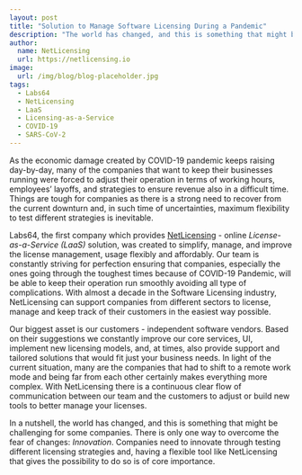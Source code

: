 ```yaml
---
layout: post
title: "Solution to Manage Software Licensing During a Pandemic"
description: "The world has changed, and this is something that might be challenging for some companies. There is only one way to overcome the fear of changes - Innovation"
author:
  name: NetLicensing
  url: https://netlicensing.io
image:
  url: /img/blog/blog-placeholder.jpg
tags:
  - Labs64
  - NetLicensing
  - LaaS
  - Licensing-as-a-Service
  - COVID-19
  - SARS-CoV-2
---
```


As the economic damage created by COVID-19 pandemic keeps raising day-by-day, many of the companies that want to keep their businesses running were forced to adjust their operation in terms of working hours, employees’ layoffs, and strategies to ensure revenue also in a difficult time. Things are tough for companies as there is a strong need to recover from the current downturn and, in such time of uncertainties, maximum flexibility to test different strategies is inevitable.
 
Labs64, the first company which provides [NetLicensing](https://netlicensing.io) - online *License-as-a-Service (LaaS)* solution, was created to simplify, manage, and improve the license management, usage flexibly and affordably. Our team is constantly striving for perfection ensuring that companies, especially the ones going through the toughest times because of COVID-19 Pandemic, will be able to keep their operation run smoothly avoiding all type of complications. With almost a decade in the Software Licensing industry, NetLicensing can support companies from different sectors to license, manage and keep track of their customers in the easiest way possible.
 
Our biggest asset is our customers - independent software vendors. Based on their suggestions we constantly improve our core services, UI, implement new licensing models, and, at times, also provide support and tailored solutions that would fit just your business needs. In light of the current situation, many are the companies that had to shift to a remote work mode and being far from each other certainly makes everything more complex. With NetLicensing there is a continuous clear flow of communication between our team and the customers to adjust or build new tools to better manage your licenses.

In a nutshell, the world has changed, and this is something that might be challenging for some companies. There is only one way to overcome the fear of changes: *Innovation*. Companies need to innovate through testing different licensing strategies and, having a flexible tool like NetLicensing that gives the possibility to do so is of core importance.
